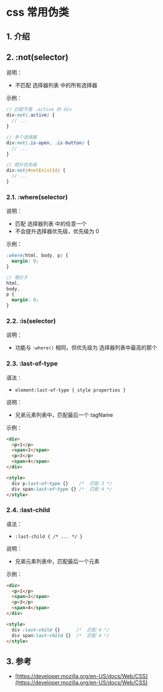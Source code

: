<!--#region
@author 吴钦飞
@email wuqinfei@qq.com
@create date 2024-04-12 22:59:49
@modify date 2024-04-12 22:59:53
@desc [description]
#endregion-->

# css 常用伪类

## 1. 介绍

## 2. :not(selector)

说明：

* 不匹配 选择器列表 中的所有选择器

示例：

```scss
// 匹配不是 .active 的 div
div:not(.active) {
  // ...
}

// 多个选择器
div:not(.is-open, .is-button) {
  // ...
}

// 提升优先级
div:not(#notExistId) {
  // ...
}
```

### 2.1. :where(selector)

说明：

* 匹配 选择器列表 中的任意一个
* 不会提升选择器优先级，优先级为 0

示例：

```scss
:where(html, body, p) {
  margin: 0;
}

// 等价于
html,
body,
p {
  margin: 0;
}
```

### 2.2. :is(selector)

说明：

* 功能与 `:where()` 相同，但优先级为 选择器列表中最高的那个

### 2.3. :last-of-type

语法：

* `element:last-of-type { style properties }`

说明：

* 兄弟元素列表中，匹配最后一个 tagName

示例：

```html
<div>
  <p>1</p>       
  <span>2</span>
  <p>3</p>          
  <span>4</span>
</div>

<style>
  div p:last-of-type {}    /*  匹配 3 */
  div span:last-of-type {} /*  匹配 4 */
</style>
```

### 2.4. :last-child

语法：

* `:last-child { /* ... */ }`

说明：

* 兄弟元素列表中，匹配最后一个元素

示例：

```html
<div>
  <p>1</p>
  <span>2</span>
  <p>3</p>
  <span>4</span>
</div>

<style>
  div :last-child {}      /*  匹配 4 */
  div span:last-child {}  /*  匹配 4 */
</style>
```

## 3. 参考

* [https://developer.mozilla.org/en-US/docs/Web/CSS](https://developer.mozilla.org/en-US/docs/Web/CSS)